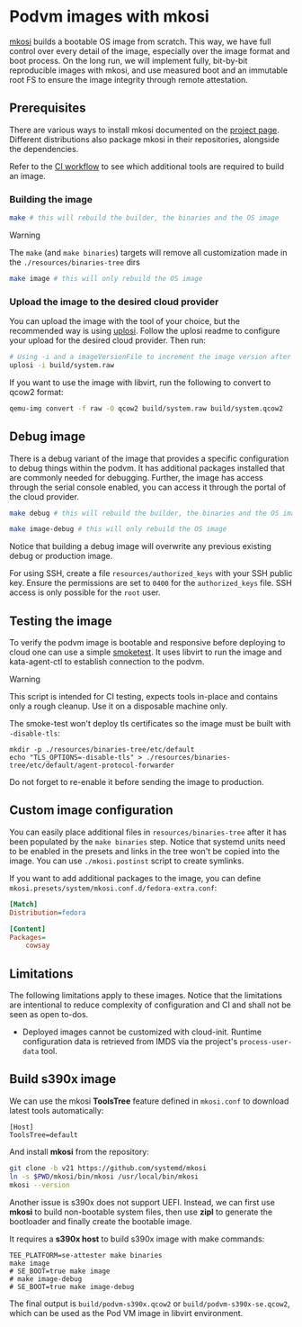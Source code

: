 # Podvm images with mkosi

[mkosi](https://github.com/systemd/mkosi) builds a bootable OS image from scratch. This way, we have full control over every detail of the image, especially over the image format and boot process. On the long run, we will implement fully, bit-by-bit reproducible images with mkosi, and use measured boot and an immutable root FS to ensure the image integrity through remote attestation.

## Prerequisites

There are various ways to install mkosi documented on the [project page](https://github.com/systemd/mkosi). Different distributions also package mkosi in their repositories, alongside the dependencies.

Refer to the [CI workflow](../../../.github/workflows/podvm_mkosi.yaml) to see which additional tools are required to build an image.

### Building the image

```sh
make # this will rebuild the builder, the binaries and the OS image
```

> [!WARNING]
> The `make` (and `make binaries`) targets will remove all customization made
> in the `./resources/binaries-tree` dirs

```sh
make image # this will only rebuild the OS image
```

### Upload the image to the desired cloud provider

You can upload the image with the tool of your choice, but the recommended way is using [uplosi](https://github.com/edgelesssys/uplosi). Follow the uplosi readme to configure your upload for the desired cloud provider. Then run:

```sh
# Using -i and a imageVersionFile to increment the image version after the upload.
uplosi -i build/system.raw
```

If you want to use the image with libvirt, run the following to convert to qcow2 format:

```sh
qemu-img convert -f raw -O qcow2 build/system.raw build/system.qcow2
```

## Debug image

There is a debug variant of the image that provides a specific configuration to debug things within
the podvm. It has additional packages installed that are commonly needed for debugging.
Further, the image has access through the serial console enabled, you can access it through the portal
of the cloud provider.

```sh
make debug # this will rebuild the builder, the binaries and the OS image
```

```sh
make image-debug # this will only rebuild the OS image
```

Notice that building a debug image will overwrite any previous existing debug or production image.

For using SSH, create a file `resources/authorized_keys` with your SSH public key. Ensure the permissions
are set to `0400` for the `authorized_keys` file. SSH access is only possible for the `root` user.

## Testing the image

To verify the podvm image is bootable and responsive before deploying to
cloud one can use a simple [smoketest](../podvm/hack/smoke_test.sh). It
uses libvirt to run the image and kata-agent-ctl to establish connection
to the podvm.

> [!WARNING]
> This script is intended for CI testing, expects tools in-place and contains
> only a rough cleanup. Use it on a disposable machine only.
>
> The smoke-test won't deploy tls certificates so the image must be built with
> `-disable-tls`:
>
>     mkdir -p ./resources/binaries-tree/etc/default
>     echo "TLS_OPTIONS=-disable-tls" > ./resources/binaries-tree/etc/default/agent-protocol-forwarder
>
> Do not forget to re-enable it before sending the image to production.

## Custom image configuration

You can easily place additional files in `resources/binaries-tree` after it has been populated by the
`make binaries` step. Notice that systemd units need to be enabled in the presets and links in the tree
won't be copied into the image. You can use `./mkosi.postinst` script to create symlinks.

If you want to add additional packages to the image, you can define `mkosi.presets/system/mkosi.conf.d/fedora-extra.conf`:

```ini
[Match]
Distribution=fedora

[Content]
Packages=
    cowsay
```

## Limitations

The following limitations apply to these images. Notice that the limitations are intentional to
reduce complexity of configuration and CI and shall not be seen as open to-dos.

- Deployed images cannot be customized with cloud-init. Runtime configuration data is retrieved
  from IMDS via the project's `process-user-data` tool.

## Build s390x image
We can use the mkosi **ToolsTree** feature defined in `mkosi.conf` to download latest tools automatically:
```
[Host]
ToolsTree=default
```
And install **mkosi** from the repository:
```sh
git clone -b v21 https://github.com/systemd/mkosi
ln -s $PWD/mkosi/bin/mkosi /usr/local/bin/mkosi
mkosi --version
```
Another issue is s390x does not support UEFI. Instead, we can first use **mkosi** to build non-bootable system files, then use **zipl** to generate the bootloader and finally create the bootable image.

It requires a **s390x host** to build s390x image with make commands:
```
TEE_PLATFORM=se-attester make binaries
make image
# SE_BOOT=true make image
# make image-debug
# SE_BOOT=true make image-debug
```

The final output is `build/podvm-s390x.qcow2` or `build/podvm-s390x-se.qcow2`, which can be used as the Pod VM image in libvirt environment.
